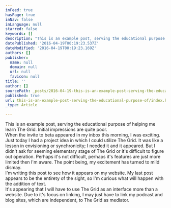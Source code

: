 ```yaml
---
inFeed: true
hasPage: true
inNav: false
inLanguage: null
starred: false
keywords: []
description: "This is an example post, serving the educational purpose of helping me learn The Grid. Initial impressions are quite poor.  When the invite to beta appeared in my inbox this morning, I was exciting. Just today I had a project idea in which I could utilize The Grid. It was like a lesson in envisioning or synchronicity; I needed it and it appeared. But I didn't ask for seeming elementary stage of The Grid or it's difficult to figure out operation. Perhaps it's not difficult, perhaps it's features are just more limited then I'm aware. The point being, my excitement has turned to mild dismay.  I'm writing this post to see how it appears on my website. My last post appears to be the entirety of the sight, so I'm curious what will happen with the addition of text.   It's appearing that I will have to use The Grid as an interface more than a website. Due to it's focus on linking, I may just have to link my podcast and blog sites, which are independent, to The Grid as mediator.    "
datePublished: '2016-04-19T00:19:23.537Z'
dateModified: '2016-04-19T00:19:23.169Z'
authors: []
publisher:
  name: null
  domain: null
  url: null
  favicon: null
title: ''
author: []
sourcePath: _posts/2016-04-19-this-is-an-example-post-serving-the-educational-purpose-of.md
published: true
url: this-is-an-example-post-serving-the-educational-purpose-of/index.html
_type: Article

---
```

This is an example post, serving the educational purpose of helping me learn The Grid. Initial impressions are quite poor.  
When the invite to beta appeared in my inbox this morning, I was exciting. Just today I had a project idea in which I could utilize The Grid. It was like a lesson in envisioning or synchronicity; I needed it and it appeared. But I didn't ask for seeming elementary stage of The Grid or it's difficult to figure out operation. Perhaps it's not difficult, perhaps it's features are just more limited then I'm aware. The point being, my excitement has turned to mild dismay.  
I'm writing this post to see how it appears on my website. My last post appears to be the entirety of the sight, so I'm curious what will happen with the addition of text.   
It's appearing that I will have to use The Grid as an interface more than a website. Due to it's focus on linking, I may just have to link my podcast and blog sites, which are independent, to The Grid as mediator.